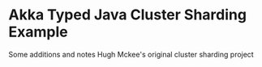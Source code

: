 # Akka Typed Java Cluster Sharding Example

Some additions and notes Hugh Mckee's original cluster sharding project

